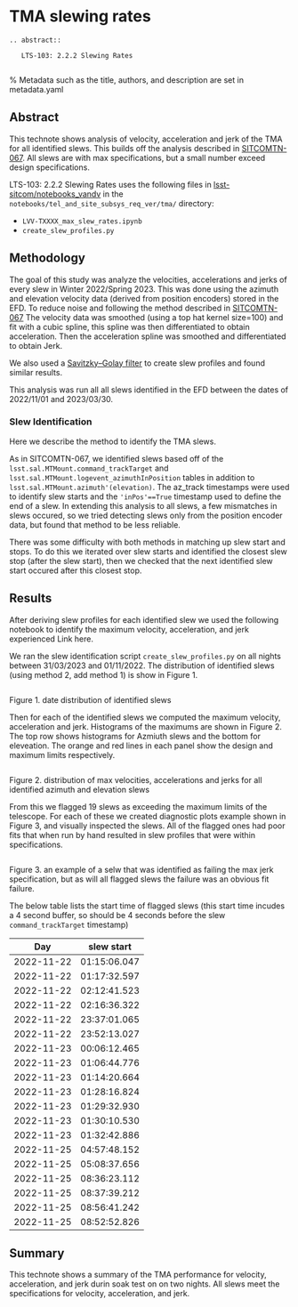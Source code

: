 # TMA slewing rates

```{eval-rst}
.. abstract::

   LTS-103: 2.2.2 Slewing Rates


```

% Metadata such as the title, authors, and description are set in metadata.yaml

## Abstract

This technote shows analysis of velocity, acceleration and jerk of the TMA for all identified slews. This builds off the analysis described in [SITCOMTN-067](https://sitcomtn-067.lsst.io/). All slews are with max specifications, but a small number exceed design specifications.

LTS-103: 2.2.2 Slewing Rates uses the following files in [lsst-sitcom/notebooks_vandv](https://github.com/lsst-sitcom/notebooks_vandv/)
in the `notebooks/tel_and_site_subsys_req_ver/tma/` directory:

- `LVV-TXXXX_max_slew_rates.ipynb`
- `create_slew_profiles.py`

## Methodology

The goal of this study was analyze the velocities, accelerations and jerks of every slew in Winter 2022/Spring 2023. This was done using the azimuth and elevation velocity data (derived from position encoders) stored in the EFD. To reduce noise and following the method described in [SITCOMTN-067](https://sitcomtn-067.lsst.io/) The velocity data was smoothed (using a top hat kernel size=100) and fit with a cubic spline, this spline was then differentiated to obtain acceleration. Then the acceleration spline was smoothed and differentiated to obtain Jerk.

We also used a [Savitzky–Golay filter](https://en.wikipedia.org/wiki/Savitzky%E2%80%93Golay_filter) to create slew profiles and found similar results.

This analysis was run all all slews identified in the EFD between the dates of 2022/11/01 and 2023/03/30.

### Slew Identification

Here we describe the method to identify the TMA slews.

As in SITCOMTN-067, we identified slews based off of the `lsst.sal.MTMount.command_trackTarget` and `lsst.sal.MTMount.logevent_azimuthInPosition` tables in addition to `lsst.sal.MTMount.azimuth'(elevation)`. The az_track timestamps were used to identify slew starts and the `'inPos'==True` timestamp used to define the end of a slew. In extending this analysis to all slews, a few mismatches in slews occured, so we tried detecting slews only from the position encoder data, but found that method to be less reliable.

There was some difficulty with both methods in matching up slew start and stops. To do this we iterated over slew starts and identified the closest slew stop (after the slew start), then we checked that the next identified slew start occured after this closest stop.

## Results

After deriving slew profiles for each identified slew we used the following notebook to identify the maximum velocity, acceleration, and jerk experienced
Link here.

We ran the slew identification script `create_slew_profiles.py` on all nights between 31/03/2023 and 01/11/2022. The distribution of identified slews (using method 2, add method 1) is show in Figure 1.

```{image} ./_static/date_hist.png
```

Figure 1.  date distribution of identified slews

Then for each of the identified slews we computed the maximum velocity, acceleration and jerk. Histograms of the maximums are shown in Figure 2. The top row shows histograms for Azmiuth slews and the bottom for eleveation. The orange and red lines in each panel show the design and maximum limits respectively.

```{image} ./_static/all_slews_max.png
```

Figure 2.  distribution of max velocities, accelerations and jerks for all identified azimuth and elevation slews

From this we flagged 19 slews as exceeding the maximum limits of the telescope. For each of these we created diagnostic plots example shown in Figure 3, and visually inspected the slews. All of the flagged ones had poor fits that when run by hand resulted in slew profiles that were within specifications.

```{image} ./_static/example_slew_failure.png
```

Figure 3.  an example of a selw that was identified as failing the max jerk specification, but as will all flagged slews the failure was an obvious fit failure.

The below table lists the start time of flagged slews (this start time incudes a 4 second buffer, so should be 4 seconds before the slew `command_trackTarget` timestamp)

| Day        | slew start   |
| ---------- | ------------ |
| 2022-11-22 | 01:15:06.047 |
| 2022-11-22 | 01:17:32.597 |
| 2022-11-22 | 02:12:41.523 |
| 2022-11-22 | 02:16:36.322 |
| 2022-11-22 | 23:37:01.065 |
| 2022-11-22 | 23:52:13.027 |
| 2022-11-23 | 00:06:12.465 |
| 2022-11-23 | 01:06:44.776 |
| 2022-11-23 | 01:14:20.664 |
| 2022-11-23 | 01:28:16.824 |
| 2022-11-23 | 01:29:32.930 |
| 2022-11-23 | 01:30:10.530 |
| 2022-11-23 | 01:32:42.886 |
| 2022-11-25 | 04:57:48.152 |
| 2022-11-25 | 05:08:37.656 |
| 2022-11-25 | 08:36:23.112 |
| 2022-11-25 | 08:37:39.212 |
| 2022-11-25 | 08:56:41.242 |
| 2022-11-25 | 08:52:52.826 |

## Summary

This technote shows a summary of the TMA performance for velocity, acceleration, and jerk durin soak test on on two nights.  All slews meet the specifications for velocity, acceleration, and jerk.
